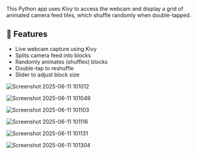 This Python app uses *Kivy* to access the webcam and display a grid of animated camera feed tiles, which shuffle randomly when double-tapped.

## 🎯 Features

- Live webcam capture using Kivy
- Splits camera feed into blocks
- Randomly animates (shuffles) blocks
- Double-tap to reshuffle
- Slider to adjust block size

![Screenshot 2025-06-11 101012](https://github.com/user-attachments/assets/68169a3f-a711-49f4-8df7-a54e3af2597c)

![Screenshot 2025-06-11 101049](https://github.com/user-attachments/assets/2b5c48cd-9d6a-45c4-8046-92312a1ff368)

![Screenshot 2025-06-11 101103](https://github.com/user-attachments/assets/54f2be4d-eed2-4a4a-a493-99a4ee844593)

![Screenshot 2025-06-11 101116](https://github.com/user-attachments/assets/5a047b1c-f258-4c2e-b912-68f67cd69496)

![Screenshot 2025-06-11 101131](https://github.com/user-attachments/assets/184c8a7c-426b-49c4-9640-751a528af2f2)

![Screenshot 2025-06-11 101304](https://github.com/user-attachments/assets/0da7063d-47cf-4b69-95ab-d301e2ac385d)
